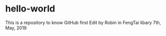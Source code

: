 # hello-world
This is a repository to know GitHub first
Edit by Robin in FengTai libary
    7th, May, 2019
